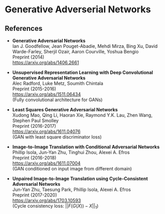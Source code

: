 Generative Adverserial Networks
===============================



References
----------


- <b id="mao2016least"></b>
  **Generative Adversarial Networks** <br/>
  Ian J. Goodfellow, Jean Pouget-Abadie, Mehdi Mirza, Bing Xu, David Warde-Farley, Sherjil Ozair, Aaron Courville, Yoshua Bengio <br/>
  Preprint (2014) <br/>
  https://arxiv.org/abs/1406.2661
  
- <b id="radford2015unsupervised"></b>
  **Unsupervised Representation Learning with Deep Convolutional Generative Adversarial Networks** <br/>
  Alec Radford, Luke Metz, Soumith Chintala <br/>
  Preprint (2015-2016) <br/>
  https://arxiv.org/abs/1511.06434 <br />
  (Fully convolutional architecture for GANs)
  
- <b id="mao2016least"></b>
  **Least Squares Generative Adversarial Networks** <br/>
  Xudong Mao, Qing Li, Haoran Xie, Raymond Y.K. Lau, Zhen Wang, Stephen Paul Smolley <br/>
  Preprint (2016-2017) <br/>
  https://arxiv.org/abs/1611.04076 <br/>
  (GAN with least square discriminator loss)

- <b id="isola2016image"></b>
  **Image-to-Image Translation with Conditional Adversarial Networks** <br />
  Phillip Isola, Jun-Yan Zhu, Tinghui Zhou, Alexei A. Efros <br />
  Preprint (2016-2018) <br />
  https://arxiv.org/abs/1611.07004 <br />
  (GAN conditioned on input image from different domain)

- <b id="zhu2017unpaired"></b>
  **Unpaired Image-to-Image Translation using Cycle-Consistent Adversarial Networks** <br/>
  Jun-Yan Zhu, Taesung Park, Phillip Isola, Alexei A. Efros <br/>
  Preprint (2017-2020) <br/>
  https://arxiv.org/abs/1703.10593 <br/>
  (Cycle consistency loss: $||F(G(X)) - X||_1$)
  

